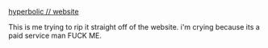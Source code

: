 [hyperbolic // website](https://pixelarity.com/hyperbolic)

This is me trying to rip it straight off of the website.
i'm crying because its a paid service man FUCK ME.